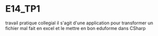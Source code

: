 # E14_TP1
travail pratique collegial
il s'agit d'une application pour transformer un fichier mal fait en excel et le mettre en bon eduforme dans CSharp
